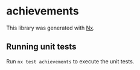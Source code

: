 # achievements

This library was generated with [Nx](https://nx.dev).

## Running unit tests

Run `nx test achievements` to execute the unit tests.
